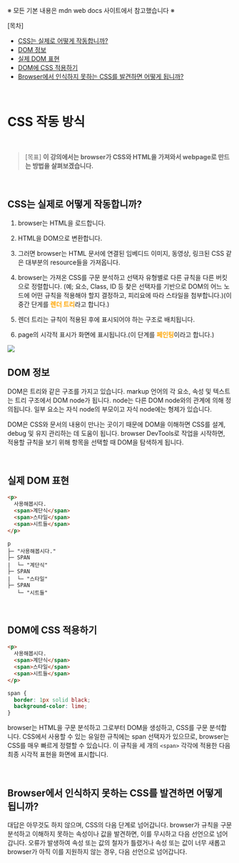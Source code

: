 ※ 모든 기본 내용은 mdn web docs 사이트에서 참고했습니다 ※

[목차]<br/>

- [CSS는 실제로 어떻게 작동합니까?](#css는-실제로-어떻게-작동합니까)<br/>
- [DOM 정보](#dom-정보)<br/>
- [실제 DOM 표현](#실제-dom-표현)<br/>
- [DOM에 CSS 적용하기](#dom에-css-적용하기)<br/>
- [Browser에서 인식하지 못하는 CSS를 발견하면 어떻게 됩니까?](#browser에서-인식하지-못하는-css를-발견하면-어떻게-됩니까)<br/>

<br/>

# CSS 작동 방식

<br/>

> [목표] <b>이 강의에서는 browser가 CSS와 HTML을 가져와서 webpage로 만드는 방법을 살펴보겠습니다.</b>

<br/>

## CSS는 실제로 어떻게 작동합니까?

1. browser는 HTML을 로드합니다.

2. HTML을 DOM으로 변환합니다.

3. 그러면 browser는 HTML 문서에 연결된 임베디드 이미지, 동영상, 링크된 CSS 같은 대부분의 resource들을 가져옵니다.

4. browser는 가져온 CSS를 구문 분석하고 선택자 유형별로 다른 규칙을 다른 버킷으로 정렬합니다. (예; 요소, Class, ID 등 찾은 선택자를 기반으로 DOM의 어느 노드에 어떤 규칙을 적용해야 할지 결정하고, 피리요에 따라 스타일을 첨부합니다.)(이 중간 단게를 <b style="color: orange;">렌더 트리</b>라고 합니다.)

5. 렌더 트리는 규칙이 적용된 후에 표시되어야 하는 구조로 배치됩니다.

6. page의 시각적 표시가 화면에 표시됩니다.(이 단계를 <b style="color: orange;">페인팅</b>이라고 합니다.)

<img src="https://developer.mozilla.org/ko/docs/Learn/CSS/First_steps/How_CSS_works/rendering.svg" />

<br/>

## DOM 정보

DOM은 트리와 같은 구조를 가지고 있습니다. markup 언어의 각 요소, 속성 및 텍스트는 트리 구조에서 DOM node가 됩니다. node는 다른 DOM node와의 관계에 의해 정의됩니다. 일부 요소는 자식 node의 부모이고 자식 node에는 형제가 있습니다.

DOM은 CSS와 문서의 내용이 만나는 곳이기 때문에 DOM을 이해하면 CSS를 설계, debug 및 유지 관리하는 데 도움이 됩니다. browser DevTools로 작업을 시작하면, 적용할 규칙을 보기 위해 항목을 선택할 때 DOM을 탐색하게 됩니다.

<br/>

## 실제 DOM 표현

```html
<p>
  사용해봅시다.
  <span>계단식</span>
  <span>스타일</span>
  <span>시트들</span>
</p>
```

```
p
├─ "사용해봅시다."
├─ SPAN
|  └─ "계단식"
├─ SPAN
|  └─ "스타일"
├─ SPAN
   └─ "시트들"
```

<br/>

## DOM에 CSS 적용하기

```html
<p>
  사용해봅시다.
  <span>계단식</span>
  <span>스타일</span>
  <span>시트들</span>
</p>
```

```css
span {
  border: 1px solid black;
  background-color: lime;
}
```

browser는 HTML을 구문 분석하고 그로부터 DOM을 생성하고, CSS를 구문 분석합니다. CSS에서 사용할 수 있는 유일한 규칙에는 span 선택자가 있으므로, browser는 CSS를 매우 빠르게 정렬할 수 있습니다. 이 규칙을 세 개의 `<span>` 각각에 적용한 다음 최종 시각적 표현을 화면에 표시합니다.

<br/>

## Browser에서 인식하지 못하는 CSS를 발견하면 어떻게 됩니까?

대답은 아무것도 하지 않으며, CSS의 다음 단계로 넘어갑니다. browser가 규칙을 구문 분석하고 이해하지 못하는 속성이나 값을 발견하면, 이를 무시하고 다음 선언으로 넘어갑니다. 오류가 발생하여 속성 또는 값의 철자가 틀렸거나 속성 또는 값이 너무 새롭고 browser가 아직 이를 지원하지 않는 경우, 다음 선언으로 넘어갑니다.
